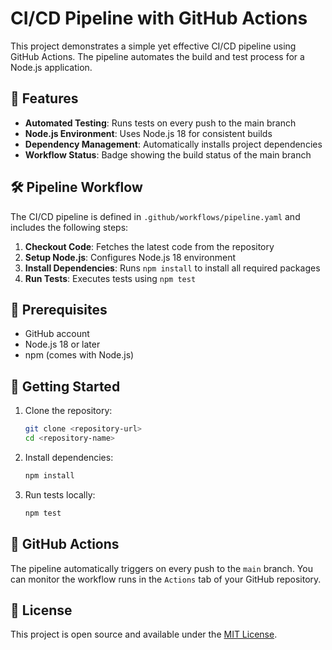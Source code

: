 # CI/CD Pipeline with GitHub Actions

This project demonstrates a simple yet effective CI/CD pipeline using GitHub Actions. The pipeline automates the build and test process for a Node.js application.

## 🚀 Features

- **Automated Testing**: Runs tests on every push to the main branch
- **Node.js Environment**: Uses Node.js 18 for consistent builds
- **Dependency Management**: Automatically installs project dependencies
- **Workflow Status**: Badge showing the build status of the main branch

## 🛠️ Pipeline Workflow

The CI/CD pipeline is defined in `.github/workflows/pipeline.yaml` and includes the following steps:

1. **Checkout Code**: Fetches the latest code from the repository
2. **Setup Node.js**: Configures Node.js 18 environment
3. **Install Dependencies**: Runs `npm install` to install all required packages
4. **Run Tests**: Executes tests using `npm test`

## 🔧 Prerequisites

- GitHub account
- Node.js 18 or later
- npm (comes with Node.js)

## 🚦 Getting Started

1. Clone the repository:
   ```bash
   git clone <repository-url>
   cd <repository-name>
   ```

2. Install dependencies:
   ```bash
   npm install
   ```

3. Run tests locally:
   ```bash
   npm test
   ```

## 🤖 GitHub Actions

The pipeline automatically triggers on every push to the `main` branch. You can monitor the workflow runs in the `Actions` tab of your GitHub repository.

## 📝 License

This project is open source and available under the [MIT License](LICENSE).
